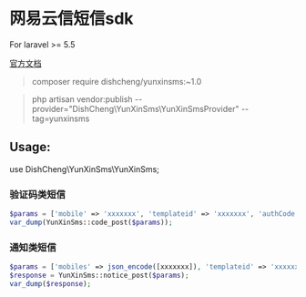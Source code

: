 # 网易云信短信sdk
For laravel >= 5.5

[官方文档](https://dev.yunxin.163.com/docs/product/%E7%9F%AD%E4%BF%A1/%E7%9F%AD%E4%BF%A1%E6%8E%A5%E5%8F%A3%E6%8C%87%E5%8D%97)


> composer require dishcheng/yunxinsms:~1.0 

> php artisan vendor:publish --provider="DishCheng\\YunXinSms\\YunXinSmsProvider" --tag=yunxinsms


## Usage:
use DishCheng\YunXinSms\YunXinSms;

### 验证码类短信
```php
$params = ['mobile' => 'xxxxxxx', 'templateid' => 'xxxxxxx', 'authCode' => '1111'];
var_dump(YunXinSms::code_post($params));
```


### 通知类短信
```php
$params = ['mobiles' => json_encode([xxxxxxx]), 'templateid' => 'xxxxxxx', 'params' => json_encode([xxxx, xxxx, xxxx])];
$response = YunXinSms::notice_post($params);
var_dump($response);
```

